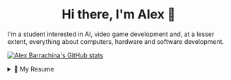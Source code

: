 <h1 align="center">Hi there, I'm Alex 👋</h1>

<!-- future portfolio here -->

I'm a student interested in AI, video game development and, at a lesser extent, everything about computers, hardware and software development.

  [![Alex Barrachina's GitHub stats](https://github-readme-stats.vercel.app/api?username=alk222&theme=dracula&include_all_commits=true&count_private=true&hide_title=true)](https://github.com/anuraghazra/github-readme-stats)


  <!-- [![Top Langs](https://github-readme-stats.vercel.app/api/top-langs/?username=alk222&theme=dracula&layout=compact&hide=jupyter%20notebook)](https://github.com/anuraghazra/github-readme-stats) -->

<!-- [![GitHub Streak](https://streak-stats.demolab.com?user=ALK222&theme=dracula&date_format=j%20M%5B%20Y%5D)](https://git.io/streak-stats) -->
<details>
  <summary>📃 My Resume</summary>

## Education

- 📖 **Computer Engineering**\
  🧭 **Universidad Complutense de Madrid** - Madrid, Spain

## Experience

Yeah this looks kind of empty.

## Skills

<!-- Badges: https://github.com/alexandresanlim/Badges4-README.md-Profile -->
<img align="right" src="https://img.shields.io/badge/C%2B%2B-00599C?logo=c%2B%2B&logoColor=white" />
<img align="right" src="https://img.shields.io/badge/C-00599C?logo=c&logoColor=white" />
<img align="right" src="https://img.shields.io/badge/Ruby-CC342D?logo=ruby&logoColor=white" />
<img align="right" src="https://img.shields.io/badge/Mariadb-003545?logo=mariadb&logoColor=white" />
<img align="right" src="https://img.shields.io/badge/Java-ED8B00?logo=java&logoColor=white" />
<img align="right" src="https://img.shields.io/badge/LaTeX-008080?logo=latex&logoColor=white" />

**Programming(and other "programming" stuff)**

<img align="right" src="https://img.shields.io/badge/Visual_Studio_Code-007ACC?logo=Visual-Studio-Code&logoColor=white">
<img align="right" src="https://img.shields.io/badge/Visual_Studio-5C2D91?logo=Visual-Studio&logoColor=white">

**Tools**

<img align="right" src="https://img.shields.io/badge/Arch-1793D1?logo=arch-linux&logoColor=white" />
<img align="right" src="https://img.shields.io/badge/Windows-0078D6?logo=windows&logoColor=white" />
<img align="right" src="https://img.shields.io/badge/Pop!_OS-48B9C7?logo=Pop!_OS&logoColor=white" />
  
**Operating Systems**

</details>
